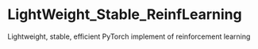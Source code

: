 # LightWeight_Stable_ReinfLearning
Lightweight, stable, efficient PyTorch implement of reinforcement learning
